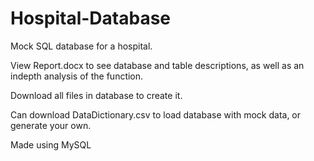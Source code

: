 # Hospital-Database
Mock SQL database for a hospital.

View Report.docx to see database and table descriptions, as well as an indepth analysis of the function.

Download all files in database to create it. 

Can download DataDictionary.csv to load database with mock data, or generate your own.

Made using MySQL
